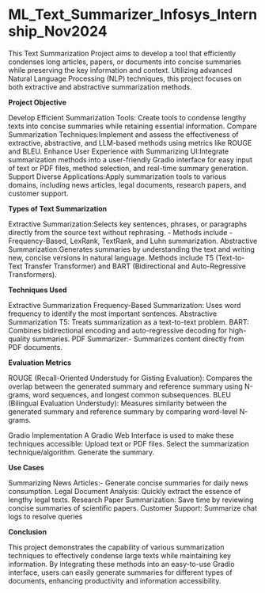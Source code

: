 # ML_Text_Summarizer_Infosys_Internship_Nov2024
This Text Summarization Project aims to develop a tool that efficiently condenses long articles, papers, or documents into concise summaries while preserving the key information and context. Utilizing advanced Natural Language Processing (NLP) techniques, this project focuses on both extractive and abstractive summarization methods.

**Project Objective**

Develop Efficient Summarization Tools: Create tools to condense lengthy texts into concise summaries while retaining essential information.
Compare Summarization Techniques:Implement and assess the effectiveness of extractive, abstractive, and LLM-based methods using metrics like ROUGE and BLEU.
Enhance User Experience with Summarizing UI:Integrate summarization methods into a user-friendly Gradio interface for easy input of text or PDF files, method selection, and real-time summary generation.
Support Diverse Applications:Apply summarization tools to various domains, including news articles, legal documents, research papers, and customer support.

**Types of Text Summarization**

Extractive Summarization:Selects key sentences, phrases, or paragraphs directly from the source text without rephrasing. - Methods include - Frequency-Based, LexRank, TextRank, and Luhn summarization.
Abstractive Summarization:Generates summaries by understanding the text and writing new, concise versions in natural language.
Methods include T5 (Text-to-Text Transfer Transformer) and BART (Bidirectional and Auto-Regressive Transformers).

**Techniques Used**

Extractive Summarization
Frequency-Based Summarization: Uses word frequency to identify the most important sentences.
Abstractive Summarization
T5: Treats summarization as a text-to-text problem.
BART: Combines bidirectional encoding and auto-regressive decoding for high-quality summaries.
PDF Summarizer:-
Summarizes content directly from PDF documents.

**Evaluation Metrics**

ROUGE (Recall-Oriented Understudy for Gisting Evaluation): Compares the overlap between the generated summary and reference summary using N-grams, word sequences, and longest common subsequences.
BLEU (Bilingual Evaluation Understudy): Measures similarity between the generated summary and reference summary by comparing word-level N-grams.

Gradio Implementation
A Gradio Web Interface is used to make these techniques accessible:
Upload text or PDF files.
Select the summarization technique/algorithm.
Generate the summary.

**Use Cases**

Summarizing News Articles:-
Generate concise summaries for daily news consumption.
Legal Document Analysis: Quickly extract the essence of lengthy legal texts.
Research Paper Summarization: Save time by reviewing concise summaries of scientific papers.
Customer Support: Summarize chat logs to resolve queries

**Conclusion**

This project demonstrates the capability of various summarization techniques to effectively condense large texts while maintaining key information. 
By integrating these methods into an easy-to-use Gradio interface, users can easily generate summaries for different types of documents, enhancing productivity and information accessibility.
